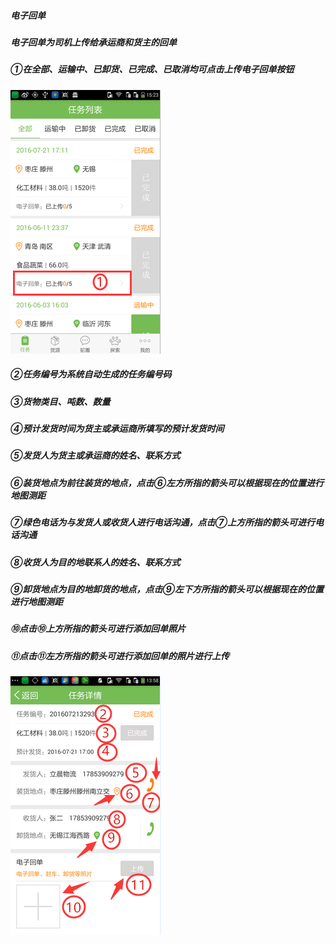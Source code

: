 ##### 电子回单

##### 电子回单为司机上传给承运商和货主的回单

##### ①在全部、运输中、已卸货、已完成、已取消均可点击上传电子回单按钮

![](/assets/点击电子回单.png)

##### ②任务编号为系统自动生成的任务编号码

##### ③货物类目、吨数、数量

##### ④预计发货时间为货主或承运商所填写的预计发货时间

##### ⑤发货人为货主或承运商的姓名、联系方式

##### ⑥装货地点为前往装货的地点，点击⑥左方所指的箭头可以根据现在的位置进行地图测距

##### ⑦绿色电话为与发货人或收货人进行电话沟通，点击⑦上方所指的箭头可进行电话沟通

##### ⑧收货人为目的地联系人的姓名、联系方式

##### ⑨卸货地点为目的地卸货的地点，点击⑨左下方所指的箭头可以根据现在的位置进行地图测距

##### ⑩点击⑩上方所指的箭头可进行添加回单照片

##### ⑪点击⑪左方所指的箭头可进行添加回单的照片进行上传

![](/assets/9A34.tmp.jpg)

